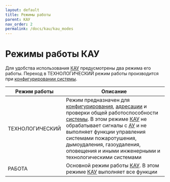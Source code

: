 ```yaml
---
layout: default
title: Режимы работы
parent: КАУ
nav_order: 2
permalink: /docs/kau/kau_modes
---
```


# Режимы работы КАУ
Для удобства использования [КАУ] предусмотрены два режима его работы. Переход в ТЕХНОЛОГИЧЕСКИЙ режим работы производится при [конфигурировании системы].
<table> 
  <thead> 
    <tr> 
      <th style="text-align: center" >Режим работы</th>
      <th style="text-align: center">Описание</th>
    </tr>
  </thead> 
  <tbody>
    <tr>
      <td id="режим_кау_технологический" style="text-align: left">ТЕХНОЛОГИЧЕСКИЙ</td>
      <td style="text-align: left">Режим предназначен для <a href="/gk_manual/docs/global_system#конфигурирование">конфигурирования</a>, <a href="/gk_manual/docs/global_system/address_number#адресный-номер-гк,-кау-и-тпу">адресации</a> и проверки общей работоспособности <a href="/gk_manual/docs/global_system#спз-глобал">системы</a>. В этом режиме <a href="/gk_manual/docs/kau#кау">КАУ</a> не обрабатывает сигналы с <a href="/gk_manual/docs/address_devices#адресные-устройства">АУ</a> и не выполняет функции управления системами пожаротушения, дымоудаления, газоудаления, оповещения и иными инженерными и технологическими системами</td>
    </tr>    
    <tr>
      <td id="режим_кау_работа" style="text-align: left">РАБОТА</td>
      <td style="text-align: left">Основной режим работы <a href="/gk_manual/docs/kau#кау">КАУ</a>. В этом режиме <a href="/gk_manual/docs/kau#кау">КАУ</a> выполняет все функции</td>
    </tr>    
  </tbody>
</table>

[КАУ]: /gk_manual/docs/kau#кау
[конфигурировании системы]: /gk_manual/docs/global_system#конфигурирование
